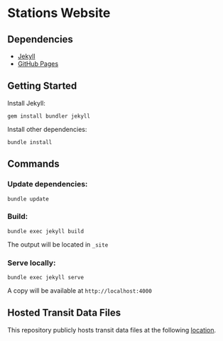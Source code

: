 # Stations Website

## Dependencies

- [Jekyll][jekyll]
- [GitHub Pages][ghp]

## Getting Started

Install Jekyll:

    gem install bundler jekyll

Install other dependencies:

    bundle install

## Commands

### Update dependencies:

    bundle update

### Build:

    bundle exec jekyll build

The output will be located in `_site`

### Serve locally:

    bundle exec jekyll serve

A copy will be available at `http://localhost:4000`

## Hosted Transit Data Files

This repository publicly hosts transit data files at the following [location][hosted].


[hosted]: https://github.com/laurentboileau/stations-website/tree/gh-pages/static  "Hosted Transit Data Files"
[jekyll]: https://jekyllrb.com
[ghp]: https://pages.github.com

